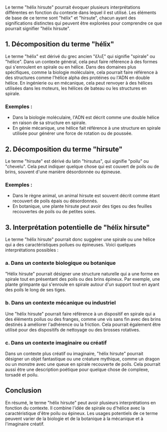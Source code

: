 Le terme "hélix hirsute" pourrait évoquer plusieurs interprétations différentes en fonction du contexte dans lequel il est utilisé. Les éléments de base de ce terme sont "hélix" et "hirsute", chacun ayant des significations distinctes qui peuvent être explorées pour comprendre ce que pourrait signifier "hélix hirsute".

## 1. **Décomposition du terme "hélix"**
Le terme "hélix" est dérivé du grec ancien "ἕλιξ" qui signifie "spirale" ou "hélice". Dans un contexte général, cela peut faire référence à des formes qui s'enroulent en spirale ou en hélice. Dans des domaines plus spécifiques, comme la biologie moléculaire, cela pourrait faire référence à des structures comme l'hélice alpha des protéines ou l'ADN en double hélice. En ingénierie ou en mécanique, cela peut renvoyer à des hélices utilisées dans les moteurs, les hélices de bateau ou les structures en spirale.

### Exemples :
- Dans la biologie moléculaire, l'ADN est décrit comme une double hélice en raison de sa structure en spirale.
- En génie mécanique, une hélice fait référence à une structure en spirale utilisée pour générer une force de rotation ou de poussée.

## 2. **Décomposition du terme "hirsute"**
Le terme "hirsute" est dérivé du latin "hirsutus", qui signifie "poilu" ou "chevelu". Cela peut indiquer quelque chose qui est couvert de poils ou de brins, souvent d'une manière désordonnée ou épineuse.

### Exemples :
- Dans le règne animal, un animal hirsute est souvent décrit comme étant recouvert de poils épais ou désordonnés.
- En botanique, une plante hirsute peut avoir des tiges ou des feuilles recouvertes de poils ou de petites soies.

## 3. **Interprétation potentielle de "hélix hirsute"**
Le terme "hélix hirsute" pourrait donc suggérer une spirale ou une hélice qui a des caractéristiques poilues ou épineuses. Voici quelques interprétations possibles :

### a. **Dans un contexte biologique ou botanique**
"Hélix hirsute" pourrait désigner une structure naturelle qui a une forme en spirale tout en présentant des poils ou des brins épineux. Par exemple, une plante grimpante qui s'enroule en spirale autour d'un support tout en ayant des poils le long de ses tiges.

### b. **Dans un contexte mécanique ou industriel**
Une "hélix hirsute" pourrait faire référence à un dispositif en spirale qui a des éléments poilus ou des franges, comme une vis sans fin avec des brins destinés à améliorer l'adhérence ou la friction. Cela pourrait également être utilisé pour des dispositifs de nettoyage ou des brosses rotatives.

### c. **Dans un contexte imaginaire ou créatif**
Dans un contexte plus créatif ou imaginaire, "hélix hirsute" pourrait désigner un objet fantastique ou une créature mythique, comme un dragon ou un monstre avec une queue en spirale recouverte de poils. Cela pourrait aussi être une description poétique pour quelque chose de complexe, torsadé et poilu.

## Conclusion
En résumé, le terme "hélix hirsute" peut avoir plusieurs interprétations en fonction du contexte. Il combine l'idée de spirale ou d'hélice avec la caractéristique d'être poilu ou épineux. Les usages potentiels de ce terme peuvent varier de la biologie et de la botanique à la mécanique et à l'imaginaire créatif.